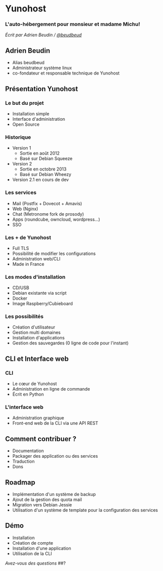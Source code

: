 # Yunohost



### L'auto-hébergement pour monsieur et madame  Michu!
_Écrit par Adrien Beudin / [@beudbeud](http://twitter.com/beudbeud)_



## Adrien Beudin
* Alias beudbeud
* Administrateur système linux
* co-fondateur et responsable technique de Yunohost


## Présentation Yunohost


### Le but du projet
* Installation simple
* Interface d'administration
* Open Source



### Historique
* Version 1 
     * Sortie en août 2012
     * Basé sur Debian Squeeze
* Version 2    
     * Sortie en octobre 2013
     * Basé sur Debian Wheezy
* Version 2.1 en cours de dev



### Les services
* Mail (Postfix + Dovecot + Amavis)
* Web (Nginx)
* Chat (Metronome fork de prosody)
* Apps (roundcube, owncloud, wordpress...)
* SSO 



### Les + de Yunohost
* Full TLS
* Possibilité de modifier les configurations
* Administration web/CLI
* Made in France



### Les modes d'installation
* CD/USB
* Debian existante via script
* Docker
* Image Raspberry/Cubieboard



### Les possibilités
* Création d'utilisateur
* Gestion multi domaines
* Installation d'applications
* Gestion des sauvegardes (0 ligne de code pour l'instant)



## CLI et Interface web



### CLI
* Le cœur de Yunohost
* Administration en ligne de commande
* Écrit en Python



### L'interface web
* Administration graphique
* Front-end web de la CLI via une API REST



## Comment contribuer ?
* Documentation
* Packager des application ou des services
* Traduction
* Dons



## Roadmap
* Implémentation d'un système de backup
* Ajout de la gestion des quota mail
* Migration vers Debian Jessie
* Utilisation d'un système de template pour la configuration des services



## Démo
* Installation
* Création de compte
* Installation d'une application
* Utilisation de la CLI



_Avez-vous des questions_
##?
